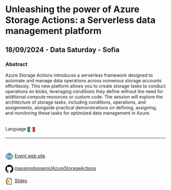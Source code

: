 # Unleashing the power of Azure Storage Actions: a Serverless data management platform
##  18/09/2024 - Data Saturday - Sofia
### Abstract 
Azure Storage Actions introduces a serverless framework designed to automate and manage data operations across numerous storage accounts effortlessly. This new platform allows you to create storage tasks to conduct operations on blobs, leveraging conditions they define without the need for additional compute resources or custom code. The session will explore the architecture of storage tasks, including conditions, operations, and assignments, alongside practical demonstrations on defining, assigning, and monitoring these tasks for optimized data management in Azure.

<br/>
Language <img width="25" src="https://raw.githubusercontent.com/massimobonanni/massimobonanni/master/images/flagitaly.svg" style="vertical-align:middle">

<br/>

---
<br/>

<p>
<img width="25" src="https://raw.githubusercontent.com/massimobonanni/massimobonanni/master/images/eventwebsite.svg" style="vertical-align:middle"> 
<a href="https://datasaturday.eu/DataSaturdaySofia/">Event web site</a>
</p>

<p>
<img width="25" src="https://raw.githubusercontent.com/massimobonanni/massimobonanni/master/images/github.svg" style="vertical-align:middle"> 
<a href="https://github.com/massimobonanni/AzureStorageActions" target="_blank">massimobonanni/AzureStorageActions</a>
</p>

<p>
<img width="25" src="https://raw.githubusercontent.com/massimobonanni/massimobonanni/master/images/slides.svg" style="vertical-align:middle"> 
<a href="https://raw.githubusercontent.com/massimobonanni/massimobonanni/master/slides/DataSaturdaySofia2024.pdf">Slides</a>
</p>

